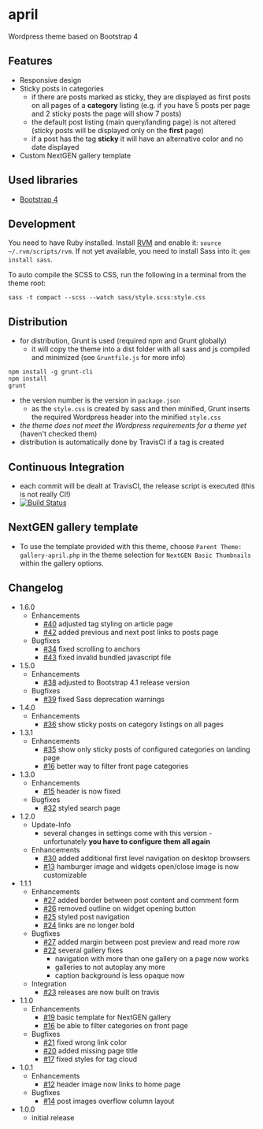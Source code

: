 # april
Wordpress theme based on Bootstrap 4

## Features
* Responsive design
* Sticky posts in categories
    * if there are posts marked as sticky, they are displayed as first posts on all pages of a **category** listing (e.g. if you have 5 posts per page and 2 sticky posts the page will show 7 posts)
    * the default post listing (main query/landing page) is not altered (sticky posts will be displayed only on the **first** page)
    * if a post has the tag **sticky** it will have an alternative color and no date displayed
* Custom NextGEN gallery template

## Used libraries
* [Bootstrap 4](https://getbootstrap.com/ "Bootstrap 4")

## Development
You need to have Ruby installed. Install [RVM](https://rvm.io/) and enable it: `source ~/.rvm/scripts/rvm`.
If not yet available, you need to install Sass into it: `gem install sass`.

To auto compile the SCSS to CSS, run the following in a terminal from the theme root:
```
sass -t compact --scss --watch sass/style.scss:style.css
```

## Distribution
* for distribution, Grunt is used (required npm and Grunt globally)
    * it will copy the theme into a dist folder with all sass and js compiled and minimized (see ``Gruntfile.js`` for more info)
```
npm install -g grunt-cli
npm install
grunt
```
* the version number is the version in ``package.json``
    * as the ``style.css`` is created by sass and then minified, Grunt inserts the required Wordpress header into the minified ``style.css``
* *the theme does not meet the Wordpress requirements for a theme yet* (haven't checked them)
* distribution is automatically done by TravisCI if a tag is created

## Continuous Integration
* each commit will be dealt at TravisCI, the release script is executed (this is not really CI!)
* [![Build Status](https://travis-ci.org/dArignac/april.svg?branch=master)](https://travis-ci.org/dArignac/april)

## NextGEN gallery template
* To use the template provided with this theme, choose ``Parent Theme: gallery-april.php`` in the theme selection for ``NextGEN Basic Thumbnails`` within the gallery options.

## Changelog
* 1.6.0
    * Enhancements
        * [#40](https://github.com/dArignac/april/pull/40) adjusted tag styling on article page
        * [#42](https://github.com/dArignac/april/pull/42) added previous and next post links to posts page
    * Bugfixes
        * [#34](https://github.com/dArignac/april/issues/34) fixed scrolling to anchors
        * [#43](https://github.com/dArignac/april/issues/43) fixed invalid bundled javascript file
* 1.5.0
    * Enhancements
        * [#38](https://github.com/dArignac/april/pull/38) adjusted to Bootstrap 4.1 release version
    * Bugfixes
        * [#39](https://github.com/dArignac/april/issues/39) fixed Sass deprecation warnings
* 1.4.0
    * Enhancements
        * [#36](https://github.com/dArignac/april/issues/36) show sticky posts on category listings on all pages
* 1.3.1
    * Enhancements
        * [#35](https://github.com/dArignac/april/issues/35) show only sticky posts of configured categories on landing page
        * [#16](https://github.com/dArignac/april/issues/16) better way to filter front page categories
* 1.3.0
    * Enhancements
        * [#15](https://github.com/dArignac/april/issues/15) header is now fixed
    * Bugfixes
        * [#32](https://github.com/dArignac/april/issues/32) styled search page
* 1.2.0
    * Update-Info
        * several changes in settings come with this version - unfortunately **you have to configure them all again**
    * Enhancements
        * [#30](https://github.com/dArignac/april/issues/30) added additional first level navigation on desktop browsers
        * [#13](https://github.com/dArignac/april/issues/13) hamburger image and widgets open/close image is now customizable
* 1.1.1
    * Enhancements
        * [#27](https://github.com/dArignac/april/issues/27) added border between post content and comment form
        * [#26](https://github.com/dArignac/april/issues/26) removed outline on widget opening button
        * [#25](https://github.com/dArignac/april/issues/25) styled post navigation
        * [#24](https://github.com/dArignac/april/issues/24) links are no longer bold
    * Bugfixes
        * [#27](https://github.com/dArignac/april/issues/27) added margin between post preview and read more row
        * [#22](https://github.com/dArignac/april/issues/22) several gallery fixes
            * navigation with more than one gallery on a page now works
            * galleries to not autoplay any more
            * caption background is less opaque now
    * Integration
        * [#23](https://github.com/dArignac/april/issues/23) releases are now built on travis
* 1.1.0
    * Enhancements
        * [#19](https://github.com/dArignac/april/issues/19) basic template for NextGEN gallery
        * [#16](https://github.com/dArignac/april/issues/16) be able to filter categories on front page
    * Bugfixes
        * [#21](https://github.com/dArignac/april/issues/21) fixed wrong link color
        * [#20](https://github.com/dArignac/april/issues/20) added missing page title
        * [#17](https://github.com/dArignac/april/issues/17) fixed styles for tag cloud
* 1.0.1
    * Enhancements
        * [#12](https://github.com/dArignac/april/issues/12) header image now links to home page 
    * Bugfixes
        * [#14](https://github.com/dArignac/april/issues/14) post images overflow column layout
* 1.0.0
    * initial release